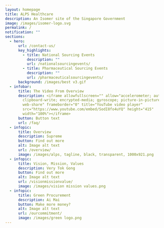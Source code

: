 ```yaml
---
layout: homepage
title: ALPS Healthcare
description: An Isomer site of the Singapore Government
image: /images/isomer-logo.svg
permalink: /
notification: ""
sections:
  - hero:
      url: /contact-us/
      key_highlights:
        - title: National Sourcing Events
          description: ""
          url: /nationalsourcingevents/
        - title: Pharmaceutical Sourcing Events
          description: ""
          url: /pharmaceuticalsourcingevents/
      background: /images/best v3.gif
  - infobar:
      title: The Video From Overview
      description: <iframe allowfullscreen="" allow="accelerometer; autoplay;
        clipboard-write; encrypted-media; gyroscope; picture-in-picture;
        web-share" frameborder="0" title="YouTube video player"
        src="https://www.youtube.com/embed/SodI8fo4uYQ" height="415"
        width="100%"></iframe>
      button: Button text
      url: /faq/
  - infopic:
      title: Overview
      description: Supreme
      button: Find out more
      alt: Image alt text
      url: /overview/
      image: /images/alps, tagline, black, transparent, 1000x921.png
  - infopic:
      title: Vision, Mission, Values
      description: Very Tok Gong
      button: Find out more
      alt: Image alt text
      url: /visionmissionvalue/
      image: /images/vision mission values.png
  - infopic:
      title: Green Procurement
      description: Ai Mai
      button: Make more money?
      alt: Image alt text
      url: /ourcommitment/
      image: /images/green logo.png
---
```

